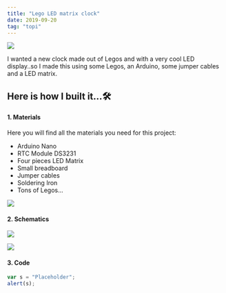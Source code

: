 ```yaml
---
title: "Lego LED matrix clock"
date: 2019-09-20
tag: "topi"
---
```


![](https://storage.googleapis.com/maker-blog-assets/lego-led-clock/lego-cisco.jpeg)

I wanted a new clock made out of Legos and with a very cool LED display..so I made this using some Legos, an Arduino, some jumper cables and a LED matrix.

## Here is how I built it...🛠
#### 1. Materials
Here you will find all the materials you need for this project:
* Arduino Nano
* RTC Module DS3231
* Four pieces LED Matrix
* Small breadboard
* Jumper cables
* Soldering Iron
* Tons of Legos...

![](https://storage.googleapis.com/maker-blog-assets/lego-led-clock/clock-WIP.jpg)

#### 2. Schematics

![](https://storage.googleapis.com/maker-blog-assets/lego-led-clock/breadboard.jpg)



![](https://storage.googleapis.com/maker-blog-assets/lego-led-clock/fritzing.jpg)
#### 3. Code

```javascript
var s = "Placeholder";
alert(s);
```

[^1]: LED Matrix Clock instructable - [Take me to it!](https://www.instructables.com/id/Arduino-Nano-Mini-LED-Matrix-Clock/)

